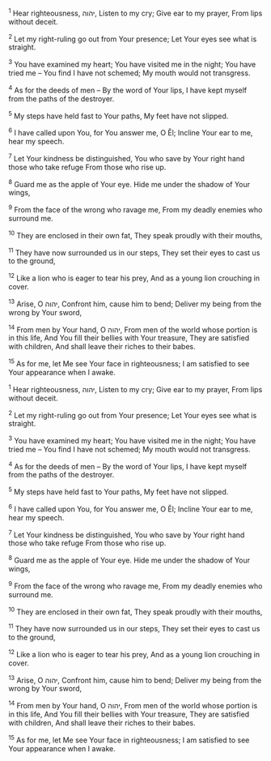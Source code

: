 <sup>1</sup> Hear righteousness, יהוה, Listen to my cry; Give ear to my prayer, From lips without deceit.

<sup>2</sup> Let my right-ruling go out from Your presence; Let Your eyes see what is straight.

<sup>3</sup> You have examined my heart; You have visited me in the night; You have tried me – You find I have not schemed; My mouth would not transgress.

<sup>4</sup> As for the deeds of men – By the word of Your lips, I have kept myself from the paths of the destroyer.

<sup>5</sup> My steps have held fast to Your paths, My feet have not slipped.

<sup>6</sup> I have called upon You, for You answer me, O Ĕl; Incline Your ear to me, hear my speech.

<sup>7</sup> Let Your kindness be distinguished, You who save by Your right hand those who take refuge From those who rise up.

<sup>8</sup> Guard me as the apple of Your eye. Hide me under the shadow of Your wings,

<sup>9</sup> From the face of the wrong who ravage me, From my deadly enemies who surround me.

<sup>10</sup> They are enclosed in their own fat, They speak proudly with their mouths,

<sup>11</sup> They have now surrounded us in our steps, They set their eyes to cast us to the ground,

<sup>12</sup> Like a lion who is eager to tear his prey, And as a young lion crouching in cover.

<sup>13</sup> Arise, O יהוה, Confront him, cause him to bend; Deliver my being from the wrong by Your sword,

<sup>14</sup> From men by Your hand, O יהוה, From men of the world whose portion is in this life, And You fill their bellies with Your treasure, They are satisfied with children, And shall leave their riches to their babes.

<sup>15</sup> As for me, let Me see Your face in righteousness; I am satisfied to see Your appearance when I awake.

<sup>1</sup> Hear righteousness, יהוה, Listen to my cry; Give ear to my prayer, From lips without deceit.

<sup>2</sup> Let my right-ruling go out from Your presence; Let Your eyes see what is straight.

<sup>3</sup> You have examined my heart; You have visited me in the night; You have tried me – You find I have not schemed; My mouth would not transgress.

<sup>4</sup> As for the deeds of men – By the word of Your lips, I have kept myself from the paths of the destroyer.

<sup>5</sup> My steps have held fast to Your paths, My feet have not slipped.

<sup>6</sup> I have called upon You, for You answer me, O Ĕl; Incline Your ear to me, hear my speech.

<sup>7</sup> Let Your kindness be distinguished, You who save by Your right hand those who take refuge From those who rise up.

<sup>8</sup> Guard me as the apple of Your eye. Hide me under the shadow of Your wings,

<sup>9</sup> From the face of the wrong who ravage me, From my deadly enemies who surround me.

<sup>10</sup> They are enclosed in their own fat, They speak proudly with their mouths,

<sup>11</sup> They have now surrounded us in our steps, They set their eyes to cast us to the ground,

<sup>12</sup> Like a lion who is eager to tear his prey, And as a young lion crouching in cover.

<sup>13</sup> Arise, O יהוה, Confront him, cause him to bend; Deliver my being from the wrong by Your sword,

<sup>14</sup> From men by Your hand, O יהוה, From men of the world whose portion is in this life, And You fill their bellies with Your treasure, They are satisfied with children, And shall leave their riches to their babes.

<sup>15</sup> As for me, let Me see Your face in righteousness; I am satisfied to see Your appearance when I awake.

